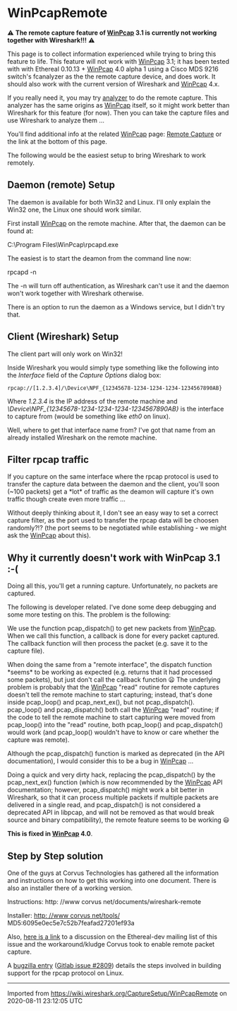 # WinPcapRemote

:warning: **The remote capture feature of [WinPcap](/WinPcap) 3.1 is currently not working together with Wireshark\!\!\!** :warning:

This page is to collect information experienced while trying to bring this feature to life. This feature will not work with [WinPcap](/WinPcap) 3.1; it has been tested with with Ethereal 0.10.13 + [WinPcap](/WinPcap) 4.0 alpha 1 using a Cisco MDS 9216 switch's fcanalyzer as the the remote capture device, and does work. It should also work with the current version of Wireshark and [WinPcap](/WinPcap) 4.x.

If you really need it, you may try [analyzer](https://web.archive.org/web/20110504224214/http://gd.tuwien.ac.at/.vhost/analyzer.polito.it/default.htm) to do the remote capture. This analyzer has the same origins as [WinPcap](/WinPcap) itself, so it might work better than Wireshark for this feature (for now). Then you can take the capture files and use Wireshark to analyze them ...

You'll find additional info at the related [WinPcap](/WinPcap) page: [Remote Capture](http://www.winpcap.org/docs/docs_40_2/html/group__remote.html) or the link at the bottom of this page.

The following would be the easiest setup to bring Wireshark to work remotely.

## Daemon (remote) Setup

The daemon is available for both Win32 and Linux. I'll only explain the Win32 one, the Linux one should work similar.

First install [WinPcap](/WinPcap) on the remote machine. After that, the daemon can be found at:

C:\\Program Files\\WinPcap\\rpcapd.exe

The easiest is to start the deamon from the command line now:

rpcapd -n

The -n will turn off authentication, as Wireshark can't use it and the daemon won't work together with Wireshark otherwise.

There is an option to run the daemon as a Windows service, but I didn't try that.

## Client (Wireshark) Setup

The client part will only work on Win32\!

Inside Wireshark you would simply type something like the following into the *Interface* field of the *Capture Options* dialog box:

`rpcap://[1.2.3.4]/\Device\NPF_{12345678-1234-1234-1234-1234567890AB}`

Where *1.2.3.4* is the IP address of the remote machine and *\\Device\\NPF\_{12345678-1234-1234-1234-1234567890AB}* is the interface to capture from (would be something like *eth0* on linux).

Well, where to get that interface name from? I've got that name from an already installed Wireshark on the remote machine.

## Filter rpcap traffic

If you capture on the same interface where the rpcap protocol is used to transfer the capture data between the daemon and the client, you'll soon (\~100 packets) get a \*lot\* of traffic as the deamon will capture it's own traffic though create even more traffic ...

Without deeply thinking about it, I don't see an easy way to set a correct capture filter, as the port used to transfer the rpcap data will be choosen randomly?\!? (the port seems to be negotiated while establishing - we might ask the [WinPcap](/WinPcap) about this).

## Why it currently doesn't work with WinPcap 3.1 :-(

Doing all this, you'll get a running capture. Unfortunately, no packets are captured.

The following is developer related. I've done some deep debugging and some more testing on this. The problem is the following:

We use the function pcap\_dispatch() to get new packets from [WinPcap](/WinPcap). When we call this function, a callback is done for every packet captured. The callback function will then process the packet (e.g. save it to the capture file).

When doing the same from a "remote interface", the dispatch function \*seems\* to be working as expected (e.g. returns that it had processed some packets), but just don't call the callback function :frowning: The underlying problem is probably that the [WinPcap](/WinPcap) "read" routine for remote captures doesn't tell the remote machine to start capturing; instead, that's done inside pcap\_loop() and pcap\_next\_ex(), but not pcap\_dispatch(). pcap\_loop() and pcap\_dispatch() both call the [WinPcap](/WinPcap) "read" routine; if the code to tell the remote machine to start capturing were moved from pcap\_loop() into the "read" routine, both pcap\_loop() and pcap\_dispatch() would work (and pcap\_loop() wouldn't have to know or care whether the capture was remote).

Although the pcap\_dispatch() function is marked as deprecated (in the API documentation), I would consider this to be a bug in [WinPcap](/WinPcap) ...

Doing a quick and very dirty hack, replacing the pcap\_dispatch() by the pcap\_next\_ex() function (which is now recommended by the [WinPcap](/WinPcap) API documentation; however, pcap\_dispatch() might work a bit better in Wireshark, so that it can process multiple packets if multiple packets are delivered in a single read, and pcap\_dispatch() is not considered a deprecated API in libpcap, and will not be removed as that would break source and binary compatibility), the remote feature seems to be working :smiley:

**This is fixed in [WinPcap](/WinPcap) 4.0**.

## Step by Step solution

One of the guys at Corvus Technologies has gathered all the information and instructions on how to get this working into one document. There is also an installer there of a working version.

Instructions: http: //www corvus net/documents/wireshark-remote

Installer: [http: //www corvus net/tools/](https://web.archive.org/web/20060902032851/http://www.corvus.net:80/tools/) MD5:6095e0ec5e7c52b7feafad27201ef93a

Also, [here is a link](http://www.wireshark.org/lists/ethereal-dev/200507/msg00501.html) to a discussion on the Ethereal-dev mailing list of this issue and the workaround/kludge Corvus took to enable remote packet capture.

A [bugzilla entry](https://bugs.wireshark.org/bugzilla/show_bug.cgi?id=2809) ([Gitlab issue #2809](https://gitlab.com/wireshark/wireshark/-/issues/2809)) details the steps involved in building support for the rpcap protocol on Linux.

---

Imported from https://wiki.wireshark.org/CaptureSetup/WinPcapRemote on 2020-08-11 23:12:05 UTC
